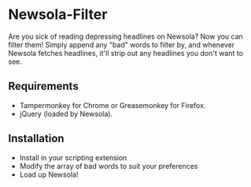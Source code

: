# Newsola-Filter

Are you sick of reading depressing headlines on Newsola? Now you can filter them! Simply append any "bad" words to filter by, and whenever Newsola fetches headlines, it'll strip out any headlines you don't want to see.

## Requirements

* Tampermonkey for Chrome or Greasemonkey for Firefox.
* jQuery (loaded by Newsola).

## Installation

* Install in your scripting extension
* Modify the array of bad words to suit your preferences
* Load up Newsola!
